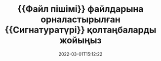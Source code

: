 ---
############################# Static ############################
layout: "auto-gen-signature"
date: 2022-03-01T15:12:22
draft: false
operation: Delete
signaturetype: Qrcode
fileformat: Ots
productName: Java
lang: kk
productCode: java
otherformats: pdf doc docx docm dot dotm dotx odt ott rtf xls xlsx xlsm xlsb csv ods ots xltx xltm ppt pptx pps ppsx odp otp potx potm pptm ppsm
breadcrumb: Put Qrcode signature on Ots for Java

############################# Head ############################
head_title: "Qrcode қолтаңбаларды Ots файлдарынан Java арқылы жою"
head_description: "Қол қойылған {{Файлпішімі}} құжаттарынан арнайы Qrcode қолтаңбаларын жою қысқа Java кодымен оңай орындалуы мүмкін."

############################# Header ############################
title: "{{Файл пішімі}} файлдарына орналастырылған {{Сигнатуратүрі}} қолтаңбаларды жойыңыз"
description: "Ots құжаттарынан әртүрлі Qrcode қолтаңбаларды жойыңыз. Qrcode қолтаңбаларын жою қарапайым Java кодын қажет етеді."
bg_image: "https://cms.admin.containerize.com/templates/aspose/App_Themes/V3/images/bg/header1.png"
bg_overlay: false
button:
    enable: true

############################# SubMenu ############################
submenu:
    enable: true

    left:
        img_alt: "GroupDocs.Signature for Java"
        image: "https://cms.admin.containerize.com/templates/groupdocs/images/product-logos/90x90-noborder/groupdocs-signature-java.png"
        product: "GroupDocs.Signature"
        platform: "Java"



############################# About ############################
about:
    enable: true
    title: "GroupDocs.Signature for Java API мүмкіндіктері туралы ақпарат алыңыз"
    content: |
        [GroupDocs.Signature for Java](https://products.groupdocs.com/signature/java/) API электрондық қолтаңбалар арқылы құжаттарды өңдеудің көптеген жолдарын ұсынады. Мәтіндер, суреттер, цифрлық сертификаттар, штрих-кодтар, QR-кодтар, мөрлер немесе метадеректер сияқты сандық қолтаңбалар қол жетімді. Тұтынушылар PDF файлдарында, MS Word құжаттарында, MS Excel жұмыс кітаптарында, MS PowerPoint презентацияларында, Adobe Photoshop файлдарында және әртүрлі кескін пішімдерінде цифрлық қолтаңбаларды қосу, жою, жаңарту, тексеру немесе іздеу мүмкіндігіне ие. Пайдалы мүмкіндіктер мен параметрлердің үлкен саны берілген.
    

############################# Steps ############################
steps:
    enable: true
    title_left: "Qrcode қолтаңбаларды Ots құжатынан қалай жоюға болады"
    content_left: |
        [GroupDocs.Signature for Java](https://products.groupdocs.com/signature/java/) кодтың бірнеше жолы бар Qrcode қолтаңбаларының Ots құжатын тазалауға арналған пайдалы мүмкіндікті қамтамасыз етеді.
        
        * Біріншіден, конструктор параметрі ретінде құжатқа жол беретін Signature нысанын жасаңыз.
        * Содан кейін сәйкес қолтаңба нысанын жасаңыз және оның бірегей идентификаторын орнатыңыз.
        * Осыдан кейін жойылуы керек қолтаңба нысанын өткізетін Delete әдісін шақырыңыз.
        * Соңында, операция нәтижелерін өңдеу.

    title_right: "Жүйе талаптары"
    content_right: |
        GroupDocs.Signature for Java барлық негізгі платформалар мен операциялық жүйелерде қолдау көрсетеді. Төмендегі кодты орындамас бұрын, жүйеде келесі алғышарттар орнатылғанына көз жеткізіңіз.

        * Операциялық жүйелер: Microsoft Windows, Linux, MacOS
        * Әзірлеу орталары: NetBeans, Intellij IDEA, Eclipse, etc.
        * Java runtime: J2SE 6.0 and above
        * GroupDocs.Signature for Java соңғы нұсқасын [Maven](https://repository.groupdocs.com/webapp/#/artifacts/browse/tree/General/repo/com/groupdocs/groupdocs-signature) ішінен жүктеп алыңыз.
         
    code: |
        ```java    
                
        // Set up input Ots file
        String filePath = "input.ots";
        // Set up output file
        String outputFilePath = "output.ots";

        // Instantiate Signature for input file
        Signature signature = new Signature(filePath);

        // Id of signature which is supposed to be deleted
        // such Id may be obtained as result of search operation
        String id = "eff64a14-dad9-47b0-88e5-2ee4e3604e71";

        // provide signature features to delete
        QrCodeSignature signatureToDelete = new QrCodeSignature(id);

        // delete signature
        Boolean deleteResult = signature.delete(outputFilePath, signatureToDelete);

        // process deletion result
        if (deleteResult)
        {
                System.out.println("Signature was deleted successfully!");
        }
        ```

############################# Demos ############################
demos:
    enable: true
    title: "Qrcode қолтаңбаларымен тікелей демо арқылы қол қою"
    content: |
       Дәл қазір [GroupDocs.Signature қолданбасы](https://products.groupdocs.app/signature/family) веб-сайтына кіру арқылы Ots файлына әртүрлі электрондық қолтаңбаларды қосыңыз.          

############################# More Formats ############################
more_formats:
    enable: true
    title: "Qrcode қолтаңбаларыңызды Java арқылы жойыңыз"
    content: |
        "Әр түрлі құжат форматтарына қосылған электрондық қолтаңбаларды жою. Қосымша кодсыз қолтаңбаларды жылдам жойыңыз."
    format: 
       
       
back_to_top:
    enable: true
---